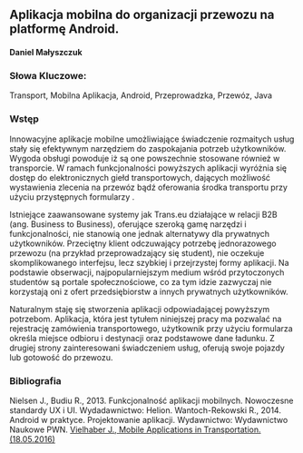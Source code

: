 ## Aplikacja mobilna do organizacji przewozu na platformę Android. 

#### Daniel Małyszczuk

### Słowa Kluczowe:

Transport, Mobilna Aplikacja, Android, Przeprowadzka, Przewóz, Java 

### Wstęp

Innowacyjne aplikacje mobilne umożliwiające świadczenie rozmaitych usług stały się efektywnym narzędziem do
zaspokajania potrzeb użytkowników. Wygoda obsługi powoduje iż są one powszechnie stosowane również w transporcie. W ramach
funkcjonalności powyższych aplikacji wyróżnia się dostęp do elektronicznych giełd transportowych, dających możliwość
wystawienia zlecenia na przewóz bądź oferowania środka transportu przy użyciu przystępnych formularzy . 

Istniejące zaawansowane systemy jak Trans.eu działające w relacji B2B (ang. Business to Business), oferujące szeroką
gamę narzędzi i funkcjonalności, nie stanowią one jednak alternatywy dla prywatnych użytkowników. Przeciętny klient
odczuwający potrzebę jednorazowego przewozu (na przykład przeprowadzający się student), nie oczekuje skomplikowanego
interfejsu, lecz szybkiej i przejrzystej formy aplikacji. Na podstawie obserwacji, najpopularniejszym medium wśród
przytoczonych studentów są portale społecznościowe, co za tym idzie zazwyczaj nie korzystają oni z ofert przedsiębiorstw
a innych prywatnych użytkowników.

Naturalnym staję się stworzenia aplikacji odpowiadającej powyższym potrzebom. Aplikacja, która jest tytułem
niniejszej pracy ma pozwalać na rejestrację zamówienia transportowego, użytkownik przy użyciu formularza określa miejsce
odbioru i destynacji oraz podstawowe dane ładunku. Z drugiej strony zainteresowani świadczeniem usług, oferują swoje pojazdy lub gotowość do przewozu. 

### Bibliografia
Nielsen J., Budiu R., 2013. Funkcjonalność aplikacji mobilnych. Nowoczesne standardy UX i UI. Wydadawnictwo: Helion.
Wantoch-Rekowski R., 2014. Android w praktyce. Projektowanie aplikacji. Wydawnictwo: Wydawnictwo Naukowe PWN.
[Vielhaber J., Mobile Applications in Transportation. (18.05.2016)](http://www.supplychainbrain.com/content/nc/technology-solutions/all-technology/single-article-page/article/mobile-applications-in-transportation/)
